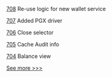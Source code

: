 
[708](https://github.com/hyperledger-labs/fabric-token-sdk/pull/708) Re-use logic for new wallet service

[707](https://github.com/hyperledger-labs/fabric-token-sdk/pull/707) Added PGX driver

[706](https://github.com/hyperledger-labs/fabric-token-sdk/pull/706) Close selector

[705](https://github.com/hyperledger-labs/fabric-token-sdk/pull/705) Cache Audit info

[704](https://github.com/hyperledger-labs/fabric-token-sdk/pull/704) Balance view


[See more >>>](https://start-here.hyperledger.org/pull-requests)

